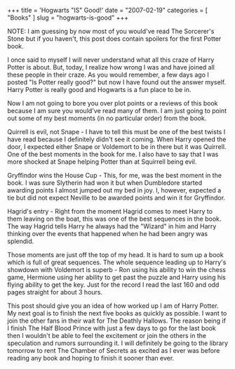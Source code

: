 +++
title = 'Hogwarts "IS" Good!'
date = "2007-02-19"
categories = [
  "Books"
]
slug = "hogwarts-is-good"
+++

NOTE: I am guessing by now most of you would've read The Sorcerer's Stone but if you haven't, this post does contain spoilers for the first Potter book.

I once said to myself I will never understand what all this craze of Harry Potter is about. But, today, I realize how wrong I was and have joined all these people in their craze. As you would remember, a few days ago I posted "Is Potter really good?" but now I have found out the answer myself. Harry Potter is really good and Hogwarts is a fun place to be in.

Now I am not going to bore you over plot points or a reviews of this book because I am sure you would've read many of them. I am just going to point out some of my best moments (in no particular order) from the book.

Quirrell is evil, not Snape \- I have to tell this must be one of the best twists I have read because I definitely didn't see it coming. When Harry opened the door, I expected either Snape or Voldemort to be in there but it was Quirrell. One of the best moments in the book for me. I also have to say that I was more shocked at Snape helping Potter than at Squirrell being evil.

Gryffindor wins the House Cup \- This, for me, was the best moment in the book. I was sure Slytherin had won it but when Dumbledore started awarding points I almost jumped out my bed in joy. I, however, expected a tie but did not expect Neville to be awarded points and win it for Gryffindor.

Hagrid's entry \- Right from the moment Hagrid comes to meet Harry to them leaving on the boat, this was one of the best sequences in the book. The way Hagrid tells Harry he always had the "Wizard" in him and Harry thinking over the events that happened when he had been angry was splendid.

Those moments are just off the top of my head. It is hard to sum up a book which is full of great sequences. The whole sequence leading up to Harry's showdown with Voldemort is superb - Ron using his ability to win the chess game, Hermione using her ability to get past the puzzle and Harry using his flying ability to get the key. Just for the record I read the last 160 and odd pages straight for about 3 hours.

This post should give you an idea of how worked up I am of Harry Potter. My next goal is to finish the next five books as quickly as possible. I want to join the other fans in their wait for The Deathly Hallows. The reason being if I finish The Half Blood Prince with just a few days to go for the last book then I wouldn't be able to feel the excitement or join the others in the speculation and rumors surrounding it. I will definitely be going to the library tomorrow to rent The Chamber of Secrets as excited as I ever was before reading any book and hoping to finish it sooner than ever.